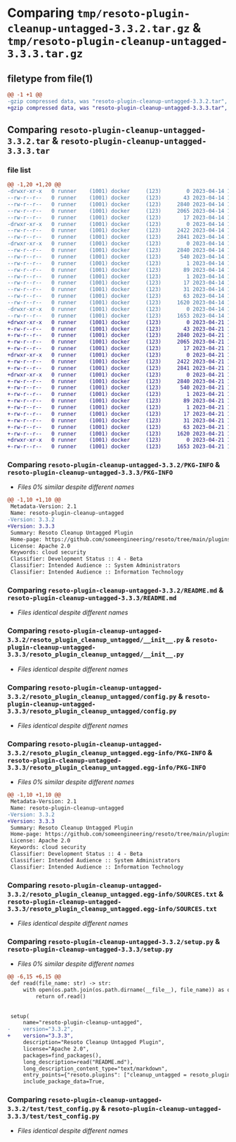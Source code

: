 # Comparing `tmp/resoto-plugin-cleanup-untagged-3.3.2.tar.gz` & `tmp/resoto-plugin-cleanup-untagged-3.3.3.tar.gz`

## filetype from file(1)

```diff
@@ -1 +1 @@
-gzip compressed data, was "resoto-plugin-cleanup-untagged-3.3.2.tar", last modified: Fri Apr 14 16:16:56 2023, max compression
+gzip compressed data, was "resoto-plugin-cleanup-untagged-3.3.3.tar", last modified: Fri Apr 21 14:34:43 2023, max compression
```

## Comparing `resoto-plugin-cleanup-untagged-3.3.2.tar` & `resoto-plugin-cleanup-untagged-3.3.3.tar`

### file list

```diff
@@ -1,20 +1,20 @@
-drwxr-xr-x   0 runner    (1001) docker     (123)        0 2023-04-14 16:16:56.892099 resoto-plugin-cleanup-untagged-3.3.2/
--rw-r--r--   0 runner    (1001) docker     (123)       43 2023-04-14 16:14:46.000000 resoto-plugin-cleanup-untagged-3.3.2/MANIFEST.in
--rw-r--r--   0 runner    (1001) docker     (123)     2840 2023-04-14 16:16:56.892099 resoto-plugin-cleanup-untagged-3.3.2/PKG-INFO
--rw-r--r--   0 runner    (1001) docker     (123)     2065 2023-04-14 16:14:46.000000 resoto-plugin-cleanup-untagged-3.3.2/README.md
--rw-r--r--   0 runner    (1001) docker     (123)       17 2023-04-14 16:14:46.000000 resoto-plugin-cleanup-untagged-3.3.2/requirements.txt
-drwxr-xr-x   0 runner    (1001) docker     (123)        0 2023-04-14 16:16:56.892099 resoto-plugin-cleanup-untagged-3.3.2/resoto_plugin_cleanup_untagged/
--rw-r--r--   0 runner    (1001) docker     (123)     2422 2023-04-14 16:14:46.000000 resoto-plugin-cleanup-untagged-3.3.2/resoto_plugin_cleanup_untagged/__init__.py
--rw-r--r--   0 runner    (1001) docker     (123)     2841 2023-04-14 16:14:46.000000 resoto-plugin-cleanup-untagged-3.3.2/resoto_plugin_cleanup_untagged/config.py
-drwxr-xr-x   0 runner    (1001) docker     (123)        0 2023-04-14 16:16:56.892099 resoto-plugin-cleanup-untagged-3.3.2/resoto_plugin_cleanup_untagged.egg-info/
--rw-r--r--   0 runner    (1001) docker     (123)     2840 2023-04-14 16:16:56.000000 resoto-plugin-cleanup-untagged-3.3.2/resoto_plugin_cleanup_untagged.egg-info/PKG-INFO
--rw-r--r--   0 runner    (1001) docker     (123)      540 2023-04-14 16:16:56.000000 resoto-plugin-cleanup-untagged-3.3.2/resoto_plugin_cleanup_untagged.egg-info/SOURCES.txt
--rw-r--r--   0 runner    (1001) docker     (123)        1 2023-04-14 16:16:56.000000 resoto-plugin-cleanup-untagged-3.3.2/resoto_plugin_cleanup_untagged.egg-info/dependency_links.txt
--rw-r--r--   0 runner    (1001) docker     (123)       89 2023-04-14 16:16:56.000000 resoto-plugin-cleanup-untagged-3.3.2/resoto_plugin_cleanup_untagged.egg-info/entry_points.txt
--rw-r--r--   0 runner    (1001) docker     (123)        1 2023-04-14 16:16:56.000000 resoto-plugin-cleanup-untagged-3.3.2/resoto_plugin_cleanup_untagged.egg-info/not-zip-safe
--rw-r--r--   0 runner    (1001) docker     (123)       17 2023-04-14 16:16:56.000000 resoto-plugin-cleanup-untagged-3.3.2/resoto_plugin_cleanup_untagged.egg-info/requires.txt
--rw-r--r--   0 runner    (1001) docker     (123)       31 2023-04-14 16:16:56.000000 resoto-plugin-cleanup-untagged-3.3.2/resoto_plugin_cleanup_untagged.egg-info/top_level.txt
--rw-r--r--   0 runner    (1001) docker     (123)       63 2023-04-14 16:16:56.896099 resoto-plugin-cleanup-untagged-3.3.2/setup.cfg
--rw-r--r--   0 runner    (1001) docker     (123)     1620 2023-04-14 16:14:46.000000 resoto-plugin-cleanup-untagged-3.3.2/setup.py
-drwxr-xr-x   0 runner    (1001) docker     (123)        0 2023-04-14 16:16:56.892099 resoto-plugin-cleanup-untagged-3.3.2/test/
--rw-r--r--   0 runner    (1001) docker     (123)     1653 2023-04-14 16:14:46.000000 resoto-plugin-cleanup-untagged-3.3.2/test/test_config.py
+drwxr-xr-x   0 runner    (1001) docker     (123)        0 2023-04-21 14:34:43.818903 resoto-plugin-cleanup-untagged-3.3.3/
+-rw-r--r--   0 runner    (1001) docker     (123)       43 2023-04-21 14:31:59.000000 resoto-plugin-cleanup-untagged-3.3.3/MANIFEST.in
+-rw-r--r--   0 runner    (1001) docker     (123)     2840 2023-04-21 14:34:43.818903 resoto-plugin-cleanup-untagged-3.3.3/PKG-INFO
+-rw-r--r--   0 runner    (1001) docker     (123)     2065 2023-04-21 14:31:59.000000 resoto-plugin-cleanup-untagged-3.3.3/README.md
+-rw-r--r--   0 runner    (1001) docker     (123)       17 2023-04-21 14:31:59.000000 resoto-plugin-cleanup-untagged-3.3.3/requirements.txt
+drwxr-xr-x   0 runner    (1001) docker     (123)        0 2023-04-21 14:34:43.818903 resoto-plugin-cleanup-untagged-3.3.3/resoto_plugin_cleanup_untagged/
+-rw-r--r--   0 runner    (1001) docker     (123)     2422 2023-04-21 14:31:59.000000 resoto-plugin-cleanup-untagged-3.3.3/resoto_plugin_cleanup_untagged/__init__.py
+-rw-r--r--   0 runner    (1001) docker     (123)     2841 2023-04-21 14:31:59.000000 resoto-plugin-cleanup-untagged-3.3.3/resoto_plugin_cleanup_untagged/config.py
+drwxr-xr-x   0 runner    (1001) docker     (123)        0 2023-04-21 14:34:43.818903 resoto-plugin-cleanup-untagged-3.3.3/resoto_plugin_cleanup_untagged.egg-info/
+-rw-r--r--   0 runner    (1001) docker     (123)     2840 2023-04-21 14:34:43.000000 resoto-plugin-cleanup-untagged-3.3.3/resoto_plugin_cleanup_untagged.egg-info/PKG-INFO
+-rw-r--r--   0 runner    (1001) docker     (123)      540 2023-04-21 14:34:43.000000 resoto-plugin-cleanup-untagged-3.3.3/resoto_plugin_cleanup_untagged.egg-info/SOURCES.txt
+-rw-r--r--   0 runner    (1001) docker     (123)        1 2023-04-21 14:34:43.000000 resoto-plugin-cleanup-untagged-3.3.3/resoto_plugin_cleanup_untagged.egg-info/dependency_links.txt
+-rw-r--r--   0 runner    (1001) docker     (123)       89 2023-04-21 14:34:43.000000 resoto-plugin-cleanup-untagged-3.3.3/resoto_plugin_cleanup_untagged.egg-info/entry_points.txt
+-rw-r--r--   0 runner    (1001) docker     (123)        1 2023-04-21 14:34:43.000000 resoto-plugin-cleanup-untagged-3.3.3/resoto_plugin_cleanup_untagged.egg-info/not-zip-safe
+-rw-r--r--   0 runner    (1001) docker     (123)       17 2023-04-21 14:34:43.000000 resoto-plugin-cleanup-untagged-3.3.3/resoto_plugin_cleanup_untagged.egg-info/requires.txt
+-rw-r--r--   0 runner    (1001) docker     (123)       31 2023-04-21 14:34:43.000000 resoto-plugin-cleanup-untagged-3.3.3/resoto_plugin_cleanup_untagged.egg-info/top_level.txt
+-rw-r--r--   0 runner    (1001) docker     (123)       63 2023-04-21 14:34:43.818903 resoto-plugin-cleanup-untagged-3.3.3/setup.cfg
+-rw-r--r--   0 runner    (1001) docker     (123)     1620 2023-04-21 14:31:59.000000 resoto-plugin-cleanup-untagged-3.3.3/setup.py
+drwxr-xr-x   0 runner    (1001) docker     (123)        0 2023-04-21 14:34:43.818903 resoto-plugin-cleanup-untagged-3.3.3/test/
+-rw-r--r--   0 runner    (1001) docker     (123)     1653 2023-04-21 14:31:59.000000 resoto-plugin-cleanup-untagged-3.3.3/test/test_config.py
```

### Comparing `resoto-plugin-cleanup-untagged-3.3.2/PKG-INFO` & `resoto-plugin-cleanup-untagged-3.3.3/PKG-INFO`

 * *Files 0% similar despite different names*

```diff
@@ -1,10 +1,10 @@
 Metadata-Version: 2.1
 Name: resoto-plugin-cleanup-untagged
-Version: 3.3.2
+Version: 3.3.3
 Summary: Resoto Cleanup Untagged Plugin
 Home-page: https://github.com/someengineering/resoto/tree/main/plugins/cleanup_untagged
 License: Apache 2.0
 Keywords: cloud security
 Classifier: Development Status :: 4 - Beta
 Classifier: Intended Audience :: System Administrators
 Classifier: Intended Audience :: Information Technology
```

### Comparing `resoto-plugin-cleanup-untagged-3.3.2/README.md` & `resoto-plugin-cleanup-untagged-3.3.3/README.md`

 * *Files identical despite different names*

### Comparing `resoto-plugin-cleanup-untagged-3.3.2/resoto_plugin_cleanup_untagged/__init__.py` & `resoto-plugin-cleanup-untagged-3.3.3/resoto_plugin_cleanup_untagged/__init__.py`

 * *Files identical despite different names*

### Comparing `resoto-plugin-cleanup-untagged-3.3.2/resoto_plugin_cleanup_untagged/config.py` & `resoto-plugin-cleanup-untagged-3.3.3/resoto_plugin_cleanup_untagged/config.py`

 * *Files identical despite different names*

### Comparing `resoto-plugin-cleanup-untagged-3.3.2/resoto_plugin_cleanup_untagged.egg-info/PKG-INFO` & `resoto-plugin-cleanup-untagged-3.3.3/resoto_plugin_cleanup_untagged.egg-info/PKG-INFO`

 * *Files 0% similar despite different names*

```diff
@@ -1,10 +1,10 @@
 Metadata-Version: 2.1
 Name: resoto-plugin-cleanup-untagged
-Version: 3.3.2
+Version: 3.3.3
 Summary: Resoto Cleanup Untagged Plugin
 Home-page: https://github.com/someengineering/resoto/tree/main/plugins/cleanup_untagged
 License: Apache 2.0
 Keywords: cloud security
 Classifier: Development Status :: 4 - Beta
 Classifier: Intended Audience :: System Administrators
 Classifier: Intended Audience :: Information Technology
```

### Comparing `resoto-plugin-cleanup-untagged-3.3.2/resoto_plugin_cleanup_untagged.egg-info/SOURCES.txt` & `resoto-plugin-cleanup-untagged-3.3.3/resoto_plugin_cleanup_untagged.egg-info/SOURCES.txt`

 * *Files identical despite different names*

### Comparing `resoto-plugin-cleanup-untagged-3.3.2/setup.py` & `resoto-plugin-cleanup-untagged-3.3.3/setup.py`

 * *Files 0% similar despite different names*

```diff
@@ -6,15 +6,15 @@
 def read(file_name: str) -> str:
     with open(os.path.join(os.path.dirname(__file__), file_name)) as of:
         return of.read()
 
 
 setup(
     name="resoto-plugin-cleanup-untagged",
-    version="3.3.2",
+    version="3.3.3",
     description="Resoto Cleanup Untagged Plugin",
     license="Apache 2.0",
     packages=find_packages(),
     long_description=read("README.md"),
     long_description_content_type="text/markdown",
     entry_points={"resoto.plugins": ["cleanup_untagged = resoto_plugin_cleanup_untagged:CleanupUntaggedPlugin"]},
     include_package_data=True,
```

### Comparing `resoto-plugin-cleanup-untagged-3.3.2/test/test_config.py` & `resoto-plugin-cleanup-untagged-3.3.3/test/test_config.py`

 * *Files identical despite different names*

